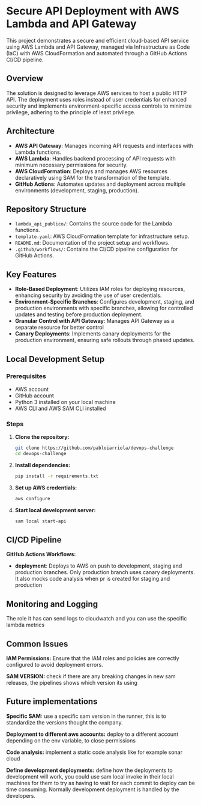 # Secure API Deployment with AWS Lambda and API Gateway

This project demonstrates a secure and efficient cloud-based API service using AWS Lambda and API Gateway, managed via Infrastructure as Code (IaC) with AWS CloudFormation and automated through a GitHub Actions CI/CD pipeline.

## Overview

The solution is designed to leverage AWS services to host a public HTTP API. The deployment uses roles instead of user credentials for enhanced security and implements environment-specific access controls to minimize privilege, adhering to the principle of least privilege.

## Architecture

- **AWS API Gateway**: Manages incoming API requests and interfaces with Lambda functions.
- **AWS Lambda**: Handles backend processing of API requests with minimum necessary permissions for security.
- **AWS CloudFormation**: Deploys and manages AWS resources declaratively using SAM for the transformation of the template.
- **GitHub Actions**: Automates updates and deployment across multiple environments (development, staging, production).

## Repository Structure

- `lambda_api_publico/`: Contains the source code for the Lambda functions.
- `template.yaml`: AWS CloudFormation template for infrastructure setup.
- `README.md`: Documentation of the project setup and workflows.
- `.github/workflows/`: Contains the CI/CD pipeline configuration for GitHub Actions.

## Key Features

- **Role-Based Deployment**: Utilizes IAM roles for deploying resources, enhancing security by avoiding the use of user credentials.
- **Environment-Specific Branches**: Configures development, staging, and production environments with specific branches, allowing for controlled updates and testing before production deployment.
- **Granular Control with API Gateway**: Manages API Gateway as a separate resource for better control
- **Canary Deployments**: Implements canary deployments for the production environment, ensuring safe rollouts through phased updates.

## Local Development Setup

### Prerequisites

- AWS account
- GitHub account
- Python 3 installed on your local machine
- AWS CLI and AWS SAM CLI installed

### Steps

1. **Clone the repository:**

   ```bash
   git clone https://github.com/pabloiarriola/devops-challenge
   cd devops-challenge

2. **Install dependencies:**

    ```bash
    pip install -r requirements.txt

3. **Set up AWS credentials:**

    ```bash
    aws configure

4. **Start local development server:**

    ```bash
    sam local start-api

## CI/CD Pipeline
 **GitHub Actions Workflows:**
 - **deployment**: Deploys to AWS on push to development, staging and production branches. Only production branch uses canary deployments. It also mocks code analysis when pr is created for staging and production

## Monitoring and Logging
The role it has can send logs to cloudwatch and you can use the specific lambda metrics 


## Common Issues
**IAM Permissions:** Ensure that the IAM roles and policies are correctly configured to avoid deployment errors.

**SAM VERSION:** check if there are any breaking changes in new sam releases, the pipelines shows which version its using

## Future implementations
**Specific SAM:** use a specific sam version in the runner, this is to standardize the versions thought the company.

**Deployment to different aws accounts:** deploy to a different account depending on the env variable, to close permissions

**Code analysis:** implement a static code analysis like for example sonar cloud 

**Define development deployments:** define how the deployments  to development will work, you could use sam local invoke in their local machines for them to try as having to wait for each commit to deploy can be time consuming. Normally development deployment is handled by the developers. 
